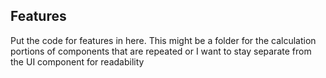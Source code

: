 ## Features

Put the code for features in here. This might be a folder for the calculation portions of components that are repeated or I want to stay separate from the UI component for readability